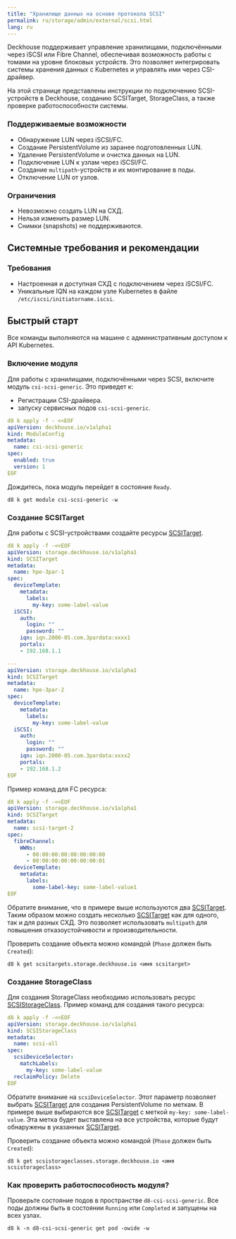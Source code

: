 ```yaml
---
title: "Хранилище данных на основе протокола SCSI"
permalink: ru/storage/admin/external/scsi.html
lang: ru
---
```


Deckhouse поддерживает управление хранилищами, подключёнными через iSCSI или Fibre Channel, обеспечивая возможность работы с томами на уровне блоковых устройств. Это позволяет интегрировать системы хранения данных с Kubernetes и управлять ими через CSI-драйвер.

На этой странице представлены инструкции по подключению SCSI-устройств в Deckhouse, созданию SCSITarget, StorageClass, а также проверке работоспособности системы.

### Поддерживаемые возможности

- Обнаружение LUN через iSCSI/FC.
- Создание PersistentVolume из заранее подготовленных LUN.
- Удаление PersistentVolume и очистка данных на LUN.
- Подключение LUN к узлам через iSCSI/FC.
- Создание `multipath`-устройств и их монтирование в поды.
- Отключение LUN от узлов.

### Ограничения

- Невозможно создать LUN на СХД.
- Нельзя изменить размер LUN.
- Снимки (snapshots) не поддерживаются.

## Системные требования и рекомендации

### Требования

- Настроенная и доступная СХД с подключением через iSCSI/FC.
- Уникальные IQN на каждом узле Kubernetes в файле `/etc/iscsi/initiatorname.iscsi`.

## Быстрый старт

Все команды выполняются на машине с административным доступом к API Kubernetes.

### Включение модуля

Для работы с хранилищами, подключёнными через SCSI, включите модуль `csi-scsi-generic`. Это приведет к:
- Регистрации CSI-драйвера.
- запуску сервисных подов `csi-scsi-generic`.

```yaml
d8 k apply -f - <<EOF
apiVersion: deckhouse.io/v1alpha1
kind: ModuleConfig
metadata:
  name: csi-scsi-generic
spec:
  enabled: true
  version: 1
EOF
```

Дождитесь, пока модуль перейдет в состояние `Ready`.

```shell
d8 k get module csi-scsi-generic -w
```

### Создание SCSITarget

Для работы с SCSI-устройствами создайте ресурсы [SCSITarget](../../../reference/cr/scsitarget/).

```yaml
d8 k apply -f -<<EOF
apiVersion: storage.deckhouse.io/v1alpha1
kind: SCSITarget
metadata:
  name: hpe-3par-1
spec:
  deviceTemplate:
    metadata:
      labels:
        my-key: some-label-value
  iSCSI:
    auth:
      login: ""
      password: ""
    iqn: iqn.2000-05.com.3pardata:xxxx1
    portals:
    - 192.168.1.1

---
apiVersion: storage.deckhouse.io/v1alpha1
kind: SCSITarget
metadata:
  name: hpe-3par-2
spec:
  deviceTemplate:
    metadata:
      labels:
        my-key: some-label-value
  iSCSI:
    auth:
      login: ""
      password: ""
    iqn: iqn.2000-05.com.3pardata:xxxx2
    portals:
    - 192.168.1.2
EOF

```

Пример команд для FC ресурса:

```yaml
d8 k apply -f -<<EOF
apiVersion: storage.deckhouse.io/v1alpha1
kind: SCSITarget
metadata:
  name: scsi-target-2
spec:
  fibreChannel:
    WWNs:
      - 00:00:00:00:00:00:00:00
      - 00:00:00:00:00:00:00:01
  deviceTemplate:
    metadata:
      labels:
        some-label-key: some-label-value1
EOF

```

Обратите внимание, что в примере выше используются два [SCSITarget](../../../reference/cr/scsitarget/). Таким образом можно создать несколько [SCSITarget](../../../reference/cr/scsitarget/) как для одного, так и для разных СХД. Это позволяет использовать `multipath` для повышения отказоустойчивости и производительности.

Проверить создание объекта можно командой (`Phase` должен быть `Created`):

```shell
d8 k get scsitargets.storage.deckhouse.io <имя scsitarget>
```

### Создание StorageClass

Для создания StorageClass необходимо использовать ресурс [SCSIStorageClass](../../../reference/cr/scsistorageclass/). Пример команд для создания такого ресурса:

```yaml
d8 k apply -f -<<EOF
apiVersion: storage.deckhouse.io/v1alpha1
kind: SCSIStorageClass
metadata:
  name: scsi-all
spec:
  scsiDeviceSelector:
    matchLabels:
      my-key: some-label-value
  reclaimPolicy: Delete
EOF
```

Обратите внимание на `scsiDeviceSelector`. Этот параметр позволяет выбрать [SCSITarget](../../../reference/cr/scsitarget/) для создания PersistentVolume по меткам. В примере выше выбираются все [SCSITarget](../../../reference/cr/scsitarget/) с меткой `my-key: some-label-value`. Эта метка будет выставлена на все устройства, которые будут обнаружены в указанных [SCSITarget](../../../reference/cr/scsitarget/).

Проверить создание объекта можно командой (`Phase` должен быть `Created`):

```shell
d8 k get scsistorageclasses.storage.deckhouse.io <имя scsistorageclass>
```

### Как проверить работоспособность модуля?

Проверьте состояние подов в пространстве `d8-csi-scsi-generic`. Все поды должны быть в состоянии `Running` или `Completed` и запущены на всех узлах.

```shell
d8 k -n d8-csi-scsi-generic get pod -owide -w
```
